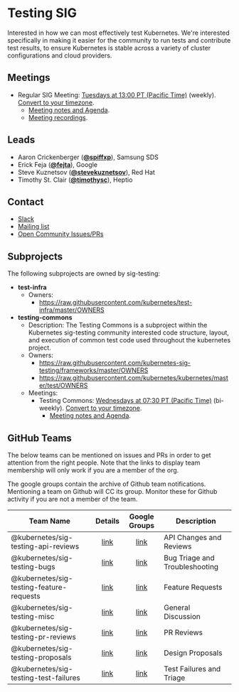 <!---
This is an autogenerated file!

Please do not edit this file directly, but instead make changes to the
sigs.yaml file in the project root.

To understand how this file is generated, see https://git.k8s.io/community/generator/README.md
-->
# Testing SIG

Interested in how we can most effectively test Kubernetes. We're interested specifically in making it easier for the community to run tests and contribute test results, to ensure Kubernetes is stable across a variety of cluster configurations and cloud providers.

## Meetings
* Regular SIG Meeting: [Tuesdays at 13:00 PT (Pacific Time)](https://zoom.us/my/k8s.sig.testing) (weekly). [Convert to your timezone](http://www.thetimezoneconverter.com/?t=13:00&tz=PT%20%28Pacific%20Time%29).
  * [Meeting notes and Agenda](https://bit.ly/k8s-sig-testing-notes).
  * [Meeting recordings](https://bit.ly/k8s-sig-testing-videos).

## Leads
* Aaron Crickenberger (**[@spiffxp](https://github.com/spiffxp)**), Samsung SDS
* Erick Feja (**[@fejta](https://github.com/fejta)**), Google
* Steve Kuznetsov (**[@stevekuznetsov](https://github.com/stevekuznetsov)**), Red Hat
* Timothy St. Clair (**[@timothysc](https://github.com/timothysc)**), Heptio

## Contact
* [Slack](https://kubernetes.slack.com/messages/sig-testing)
* [Mailing list](https://groups.google.com/forum/#!forum/kubernetes-sig-testing)
* [Open Community Issues/PRs](https://github.com/kubernetes/community/labels/sig%2Ftesting)

## Subprojects

The following subprojects are owned by sig-testing:
- **test-infra**
  - Owners:
    - https://raw.githubusercontent.com/kubernetes/test-infra/master/OWNERS
- **testing-commons**
  - Description: The Testing Commons is a subproject within the Kubernetes sig-testing community interested code structure, layout, and execution of common test code used throughout the kubernetes project.
  - Owners:
    - https://raw.githubusercontent.com/kubernetes-sig-testing/frameworks/master/OWNERS
    - https://raw.githubusercontent.com/kubernetes/kubernetes/master/test/OWNERS
  - Meetings:
    - Testing Commons: [Wednesdays at 07:30 PT (Pacific Time)](https://zoom.us/my/k8s.sig.testing) (bi-weekly). [Convert to your timezone](http://www.thetimezoneconverter.com/?t=07:30&tz=PT%20%28Pacific%20Time%29).
      - [Meeting notes and Agenda](https://docs.google.com/document/d/1TOC8vnmlkWw6HRNHoe5xSv5-qv7LelX6XK3UVCHuwb0/edit#heading=h.tnoevy5f439o).

## GitHub Teams

The below teams can be mentioned on issues and PRs in order to get attention from the right people.
Note that the links to display team membership will only work if you are a member of the org.

The google groups contain the archive of Github team notifications.
Mentioning a team on Github will CC its group.
Monitor these for Github activity if you are not a member of the team.

| Team Name | Details | Google Groups | Description |
| --------- |:-------:|:-------------:|  ----------- |
| @kubernetes/sig-testing-api-reviews | [link](https://github.com/orgs/kubernetes/teams/sig-testing-api-reviews) | [link](https://groups.google.com/forum/#!forum/kubernetes-sig-testing-api-reviews) | API Changes and Reviews |
| @kubernetes/sig-testing-bugs | [link](https://github.com/orgs/kubernetes/teams/sig-testing-bugs) | [link](https://groups.google.com/forum/#!forum/kubernetes-sig-testing-bugs) | Bug Triage and Troubleshooting |
| @kubernetes/sig-testing-feature-requests | [link](https://github.com/orgs/kubernetes/teams/sig-testing-feature-requests) | [link](https://groups.google.com/forum/#!forum/kubernetes-sig-testing-feature-requests) | Feature Requests |
| @kubernetes/sig-testing-misc | [link](https://github.com/orgs/kubernetes/teams/sig-testing-misc) | [link](https://groups.google.com/forum/#!forum/kubernetes-sig-testing-misc) | General Discussion |
| @kubernetes/sig-testing-pr-reviews | [link](https://github.com/orgs/kubernetes/teams/sig-testing-pr-reviews) | [link](https://groups.google.com/forum/#!forum/kubernetes-sig-testing-pr-reviews) | PR Reviews |
| @kubernetes/sig-testing-proposals | [link](https://github.com/orgs/kubernetes/teams/sig-testing-proposals) | [link](https://groups.google.com/forum/#!forum/kubernetes-sig-testing-proposals) | Design Proposals |
| @kubernetes/sig-testing-test-failures | [link](https://github.com/orgs/kubernetes/teams/sig-testing-test-failures) | [link](https://groups.google.com/forum/#!forum/kubernetes-sig-testing-test-failures) | Test Failures and Triage |

<!-- BEGIN CUSTOM CONTENT -->

<!-- END CUSTOM CONTENT -->
